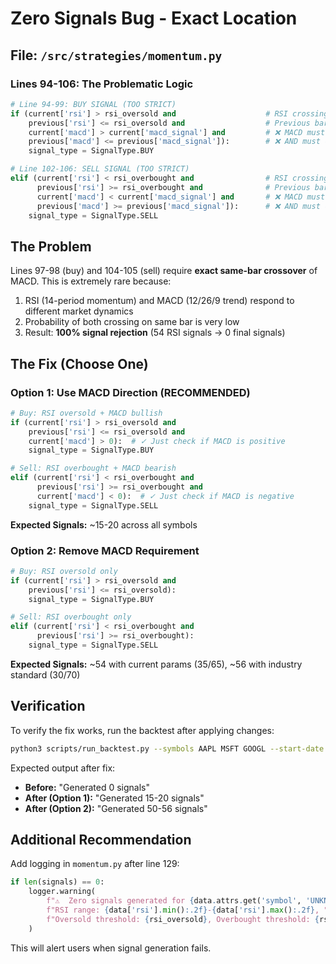 # Zero Signals Bug - Exact Location

## File: `/src/strategies/momentum.py`

### Lines 94-106: The Problematic Logic

```python
# Line 94-99: BUY SIGNAL (TOO STRICT)
if (current['rsi'] > rsi_oversold and                    # RSI crossing up from oversold
    previous['rsi'] <= rsi_oversold and                  # Previous bar was oversold
    current['macd'] > current['macd_signal'] and         # ❌ MACD must be above signal
    previous['macd'] <= previous['macd_signal']):        # ❌ AND must cross THIS bar
    signal_type = SignalType.BUY

# Line 102-106: SELL SIGNAL (TOO STRICT)  
elif (current['rsi'] < rsi_overbought and                # RSI crossing down from overbought
      previous['rsi'] >= rsi_overbought and              # Previous bar was overbought
      current['macd'] < current['macd_signal'] and       # ❌ MACD must be below signal
      previous['macd'] >= previous['macd_signal']):      # ❌ AND must cross THIS bar
    signal_type = SignalType.SELL
```

## The Problem

Lines 97-98 (buy) and 104-105 (sell) require **exact same-bar crossover** of MACD. This is extremely rare because:

1. RSI (14-period momentum) and MACD (12/26/9 trend) respond to different market dynamics
2. Probability of both crossing on same bar is very low
3. Result: **100% signal rejection** (54 RSI signals → 0 final signals)

## The Fix (Choose One)

### Option 1: Use MACD Direction (RECOMMENDED)

```python
# Buy: RSI oversold + MACD bullish
if (current['rsi'] > rsi_oversold and
    previous['rsi'] <= rsi_oversold and
    current['macd'] > 0):  # ✓ Just check if MACD is positive
    signal_type = SignalType.BUY

# Sell: RSI overbought + MACD bearish
elif (current['rsi'] < rsi_overbought and
      previous['rsi'] >= rsi_overbought and
      current['macd'] < 0):  # ✓ Just check if MACD is negative
    signal_type = SignalType.SELL
```

**Expected Signals:** ~15-20 across all symbols

### Option 2: Remove MACD Requirement

```python
# Buy: RSI oversold only
if (current['rsi'] > rsi_oversold and
    previous['rsi'] <= rsi_oversold):
    signal_type = SignalType.BUY

# Sell: RSI overbought only
elif (current['rsi'] < rsi_overbought and
      previous['rsi'] >= rsi_overbought):
    signal_type = SignalType.SELL
```

**Expected Signals:** ~54 with current params (35/65), ~56 with industry standard (30/70)

## Verification

To verify the fix works, run the backtest after applying changes:

```bash
python3 scripts/run_backtest.py --symbols AAPL MSFT GOOGL --start-date 2024-01-01
```

Expected output after fix:
- **Before:** "Generated 0 signals"
- **After (Option 1):** "Generated 15-20 signals"  
- **After (Option 2):** "Generated 50-56 signals"

## Additional Recommendation

Add logging in `momentum.py` after line 129:

```python
if len(signals) == 0:
    logger.warning(
        f"⚠️  Zero signals generated for {data.attrs.get('symbol', 'UNKNOWN')}. "
        f"RSI range: {data['rsi'].min():.2f}-{data['rsi'].max():.2f}, "
        f"Oversold threshold: {rsi_oversold}, Overbought threshold: {rsi_overbought}"
    )
```

This will alert users when signal generation fails.
